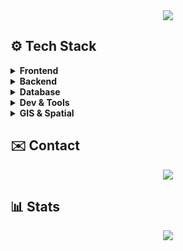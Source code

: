 <div align="center">
  <img src="https://capsule-render.vercel.app/api?type=waving&color=gradient&height=200&section=header&text=🤩Welcome%20to%20Jinwoo's%20GitLab🤩&fontSize=40&fontColor=random&fontAlign=50&fontAlignY=40" />
</div>

## ⚙️ Tech Stack

<details>
<summary><strong>Frontend</strong></summary>

> Vue.js · React · TypeScript · JavaScript · Styled-Components

&nbsp;&nbsp;![Vue.js](https://img.shields.io/badge/Vue.js-000000?style=flat&logo=vuedotjs&logoColor=white)  
&nbsp;&nbsp;![React](https://img.shields.io/badge/React-000000?style=flat&logo=react&logoColor=white)  
&nbsp;&nbsp;![TypeScript](https://img.shields.io/badge/TypeScript-000000?style=flat&logo=typescript&logoColor=white)  
&nbsp;&nbsp;![JavaScript](https://img.shields.io/badge/JavaScript-000000?style=flat&logo=javascript&logoColor=white)  
&nbsp;&nbsp;![Styled-Components](https://img.shields.io/badge/Styled--Components-000000?style=flat&logo=styledcomponents&logoColor=white)

</details>

<details>
<summary><strong>Backend</strong></summary>

> Spring Boot · Java · JPA · Python · Flask

&nbsp;&nbsp;![Spring Boot](https://img.shields.io/badge/SpringBoot-000000?style=flat&logo=springboot&logoColor=white)  
&nbsp;&nbsp;![Java](https://img.shields.io/badge/Java-000000?style=flat&logo=openjdk&logoColor=white)  
&nbsp;&nbsp;![JPA](https://img.shields.io/badge/JPA-000000?style=flat&logo=hibernate&logoColor=white)  
&nbsp;&nbsp;![Python](https://img.shields.io/badge/Python-000000?style=flat&logo=python&logoColor=white)  
&nbsp;&nbsp;![Flask](https://img.shields.io/badge/Flask-000000?style=flat&logo=flask&logoColor=white)

</details>

<details>
<summary><strong>Database</strong></summary>

> MySQL · PostgreSQL · MSSQL · Oracle · SQLite

&nbsp;&nbsp;![MySQL](https://img.shields.io/badge/MySQL-000000?style=flat&logo=mysql&logoColor=white)  
&nbsp;&nbsp;![PostgreSQL](https://img.shields.io/badge/PostgreSQL-000000?style=flat&logo=postgresql&logoColor=white)  
&nbsp;&nbsp;![MSSQL](https://img.shields.io/badge/MSSQL-000000?style=flat&logo=microsoftsqlserver&logoColor=white)  
&nbsp;&nbsp;![Oracle](https://img.shields.io/badge/Oracle-000000?style=flat&logo=oracle&logoColor=white)  
&nbsp;&nbsp;![SQLite](https://img.shields.io/badge/SQLite-000000?style=flat&logo=sqlite&logoColor=white)

</details>

<details>
<summary><strong>Dev & Tools</strong></summary>

> AWS · Firebase · Figma · Notion · Apache Tomcat · Tmax JEUS

&nbsp;&nbsp;![AWS](https://img.shields.io/badge/AWS-000000?style=flat&logo=amazonaws&logoColor=white)  
&nbsp;&nbsp;![Firebase](https://img.shields.io/badge/Firebase-000000?style=flat&logo=firebase&logoColor=white)  
&nbsp;&nbsp;![Figma](https://img.shields.io/badge/Figma-000000?style=flat&logo=figma&logoColor=white)  
&nbsp;&nbsp;![Notion](https://img.shields.io/badge/Notion-000000?style=flat&logo=notion&logoColor=white)  
&nbsp;&nbsp;![Apache Tomcat](https://img.shields.io/badge/Tomcat-000000?style=flat&logo=apachetomcat&logoColor=white)  
&nbsp;&nbsp;![Tmax JEUS](https://img.shields.io/badge/Tmax--JEUS-000000?style=flat&logoColor=white)

</details>

<details>
<summary><strong>GIS & Spatial</strong></summary>

> OpenLayers · ArcGIS · GeoServer

&nbsp;&nbsp;![OpenLayers](https://img.shields.io/badge/OpenLayers-000000?style=flat&logo=OpenLayers&logoColor=white)  
&nbsp;&nbsp;![ArcGIS](https://img.shields.io/badge/ArcGIS-000000?style=flat&logo=ArcGIS&logoColor=white)  
&nbsp;&nbsp;![GeoServer](https://img.shields.io/badge/GeoServer-000000?style=flat&logo=GeoServer&logoColor=white)

</details>

## ✉️ Contact

<div align="center">
  <a href="mailto:jinwoo1004@kakao.com">
    <img src="https://img.shields.io/badge/KakaoMail-000000?style=flat&logo=gmail&logoColor=white" />
  </a>
</div>

## 📊 Stats

<div align="center">
  <img src="https://github-readme-stats.vercel.app/api/top-langs/?username=jinwoo1004&layout=compact&theme=graywhite&title_color=000000&text_color=000000&bg_color=ffffff" />
</div>
